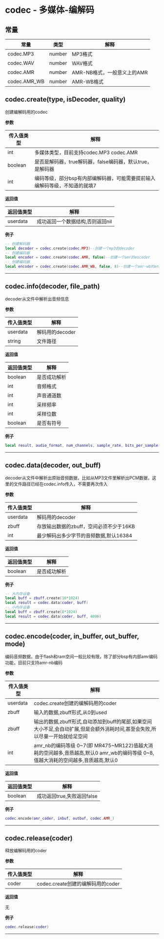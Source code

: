 # codec - 多媒体-编解码

## 常量

|常量|类型|解释|
|-|-|-|
|codec.MP3|number|MP3格式|
|codec.WAV|number|WAV格式|
|codec.AMR|number|AMR-NB格式，一般意义上的AMR|
|codec.AMR_WB|number|AMR-WB格式|


## codec.create(type, isDecoder, quality)



创建编解码用的codec

**参数**

|传入值类型|解释|
|-|-|
|int|多媒体类型，目前支持codec.MP3 codec.AMR|
|boolean|是否是解码器，true解码器，false编码器，默认true，是解码器|
|int|编码等级，部分bsp有内部编解码器，可能需要提前输入编解码等级，不知道的就填7|

**返回值**

|返回值类型|解释|
|-|-|
|userdata|成功返回一个数据结构,否则返回nil|

**例子**

```lua
-- 创建解码器
local decoder = codec.create(codec.MP3)--创建一个mp3的decoder
-- 创建编码器
local encoder = codec.create(codec.AMR, false)--创建一个amr的encoder
-- 创建编码器
local encoder = codec.create(codec.AMR_WB, false, 8)--创建一个amr-wb的encoder，编码等级默认8

```

---

## codec.info(decoder, file_path)



decoder从文件中解析出音频信息

**参数**

|传入值类型|解释|
|-|-|
|userdata|解码用的decoder|
|string|文件路径|

**返回值**

|返回值类型|解释|
|-|-|
|boolean|是否成功解析|
|int|音频格式|
|int|声音通道数|
|int|采样频率|
|int|采样位数|
|boolean|是否有符号|

**例子**

```lua
local result, audio_format, num_channels, sample_rate, bits_per_sample, is_signed= codec.info(coder, "xxx")

```

---

## codec.data(decoder, out_buff)



decoder从文件中解析出原始音频数据，比如从MP3文件里解析出PCM数据，这里的文件路径已经在codec.info传入，不需要再次传入

**参数**

|传入值类型|解释|
|-|-|
|userdata|解码用的decoder|
|zbuff|存放输出数据的zbuff，空间必须不少于16KB|
|int|最少解码出多少字节的音频数据,默认16384|

**返回值**

|返回值类型|解释|
|-|-|
|boolean|是否成功解析|

**例子**

```lua
-- 大内存设备
local buff = zbuff.create(16*1024)
local result = codec.data(coder, buff)
-- 小内存设备
local buff = zbuff.create(8*1024)
local result = codec.data(coder, buff, 4096)

```

---

## codec.encode(coder, in_buffer, out_buffer, mode)



编码音频数据，由于flash和ram空间一般比较有限，除了部分bsp有内部amr编码功能，目前只支持amr-nb编码

**参数**

|传入值类型|解释|
|-|-|
|userdata|codec.create创建的编解码用的coder|
|zbuff|输入的数据,zbuff形式,从0到used|
|zbuff|输出的数据,zbuff形式,自动添加到buff的尾部,如果空间大小不足,会自动扩展,但是会额外消耗时间,甚至会失败,所以尽量一开始就给足空间|
|int|amr_nb的编码等级 0~7(即 MR475~MR122)值越大消耗的空间越多,音质越高,默认0 amr_wb的编码等级 0~8,值越大消耗的空间越多,音质越高,默认0|

**返回值**

|返回值类型|解释|
|-|-|
|boolean|成功返回true,失败返回false|

**例子**

```lua
codec.encode(amr_coder, inbuf, outbuf, codec.AMR_)

```

---

## codec.release(coder)



释放编解码用的coder

**参数**

|传入值类型|解释|
|-|-|
|coder|codec.create创建的编解码用的coder|

**返回值**

无

**例子**

```lua
codec.release(coder)

```

---


